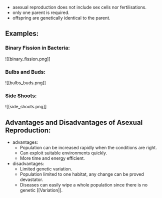 - asexual reproduction does not include sex cells nor fertilisations.
- only one parent is required.
- offspring are genetically identical to the parent.

## Examples:

### Binary Fission in Bacteria:
![[binary_fission.png]]

### Bulbs and Buds:
![[bulbs_buds.png]]
### Side Shoots:
![[side_shoots.png]]

## Advantages and Disadvantages of Asexual Reproduction:
- advantages:
	- Population can be increased rapidly when the conditions are right.
	- Can exploit suitable environments quickly.
	- More time and energy efficient.
- disadvantages:
	- Limited genetic variation.
	- Population limited to one habitat, any change can be proved devastator.
	- Diseases can easily wipe a whole population since there is no genetic [[Variation]].